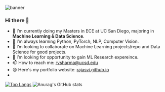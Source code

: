 ![banner](https://user-images.githubusercontent.com/29784113/161834774-a1e6cfba-9268-4ea8-9eaf-9210f8fd8d3e.png)
<br>
### Hi there 👋
- 🔭 I’m currently doing my Masters in ECE at UC San Diego, majoring in **Machine Learning & Data Science**.
- 🌱 I’m always learning Python, PyTorch, NLP, Computer Vision.
- 👯 I’m looking to collaborate on Machine Learning projects/repo and Data Science for good projects.
- 🤔 I’m looking for opportunity to gain ML Research expereince.
- 📫 How to reach me: rvsharma@ucsd.edu
- 😄 Here's my portfolio website: [rajasvi.github.io](https://rajasvi.github.io)
- 
[![Top Langs](https://github-readme-stats.vercel.app/api/top-langs/?username=rajasvi&layout=compact&theme=dark&hide_border=True)](https://github.com/rajasvi)
![Anurag's GitHub stats](https://github-readme-stats.vercel.app/api?username=rajasvi&show_icons=true&theme=dark&hide_border=True&layout=compact)
<!--
**Rajasvi/rajasvi** is a ✨ _special_ ✨ repository because its `README.md` (this file) appears on your GitHub profile.

Here are some ideas to get you started:

- 🔭 I’m currently working on ...
- 🌱 I’m currently learning ...
- 👯 I’m looking to collaborate on ...
- 🤔 I’m looking for help with ...
- 💬 Ask me about ...
- 📫 How to reach me: ...
- 😄 Pronouns: ...
- ⚡ Fun fact: ...
-->
